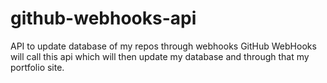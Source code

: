 # github-webhooks-api
API to update database of my repos through webhooks
GitHub WebHooks will call this api which will then update my database and through that my portfolio site.
